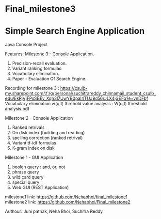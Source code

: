 # Final_milestone3

<h1> Simple Search Engine Application </h1>

Java Console Project

Features:
Milestone 3 - Console Application.
1. Precision-recall evaluation.
2. Variant ranking formulas.
3. Vocabulary elimination.
4. Paper - Evaluation Of Search Engine.

Recording for milestone 3 : https://csulb-my.sharepoint.com/:f:/g/personal/suchitrareddy_chinnamail_student_csulb_edu/EkRjVjFPxSBEv_Xqh3I7UwYB0paI4TUJ9d56rJLX4jGEFg?e=vnDFbf
Vocabulary elimination w(q,t) threhold value analysis : W(q,t) threshold analysis.pdf

Milestone 2 - Console Application
1. Ranked retrivals
2. On disk index (building and reading)
3. spelling correction (ranked retrival)
4. Variant tf-idf formulas
5. K-gram index on disk



Milestone 1 - GUI Application 
1. boolen query : and, or, not
2. phrase query
3. wild card query
4. special query
5. Web GUI (REST Application)

milestone1 link: https://github.com/Nehabhoi/final_milestone1 <br/>
milestone2 link: https://github.com/Nehabhoi/Final_milestone2

Authour: Juhi pathak, Neha Bhoi, Suchitra Reddy
